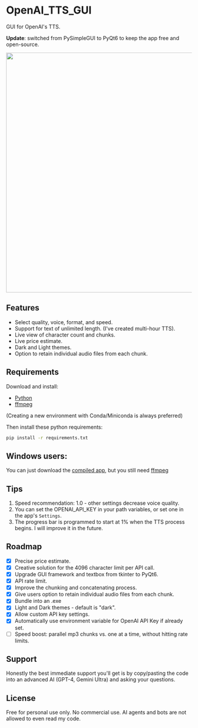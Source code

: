 # OpenAI_TTS_GUI

GUI for OpenAI's TTS.

**Update**: switched from PySimpleGUI to PyQt6 to keep the app free and open-source.

<image src='https://github.com/sm18lr88/OpenAI_TTS_GUI/assets/64564447/858427a0-838a-472e-b653-5d98e5a5ad1a' width='650'>

## Features

- Select quality, voice, format, and speed.
- Support for text of unlimited length. (I've created multi-hour TTS).
- Live view of character count and chunks.
- Live price estimate.
- Dark and Light themes.
- Option to retain individual audio files from each chunk.

## Requirements

Download and install: 
- [Python](https://www.python.org/downloads/)
- [ffmpeg](https://www.ffmpeg.org/download.html) 

(Creating a new environment with Conda/Miniconda is always preferred)

Then install these python requirements:

```bash
pip install -r requirements.txt
```

## Windows users:

You can just download the [compiled app](https://github.com/sm18lr88/OpenAI_TTS_GUI/releases/download/v0.3/OpenAI_TTS.exe), but you still need [ffmpeg](https://www.ffmpeg.org/download.html)

## Tips

1. Speed recommendation: 1.0 - other settings decrease voice quality.
2. You can set the OPENAI_API_KEY in your path variables, or set one in the app's `Settings`.
3. The progress bar is programmed to start at 1% when the TTS process begins. I will improve it in the future. 

## Roadmap

- [x] Precise price estimate.
- [x] Creative solution for the 4096 character limit per API call.
- [x] Upgrade GUI framework and textbox from tkinter to PyQt6.
- [x] API rate limit.
- [x] Improve the chunking and concatenating process.
- [x] Give users option to retain individual audio files from each chunk.
- [x] Bundle into an .exe
- [x] Light and Dark themes - default is "dark".
- [x] Allow custom API key settings.
- [x] Automatically use environment variable for OpenAI API Key if already set.
- [ ] Speed boost: parallel mp3 chunks vs. one at a time, without hitting rate limits.

## Support

Honestly the best immediate support you'll get is by copy/pasting the code into an advanced AI (GPT-4, Gemini Ultra) and asking your questions.

## License

Free for personal use only. No commercial use. AI agents and bots are not allowed to even read my code.
